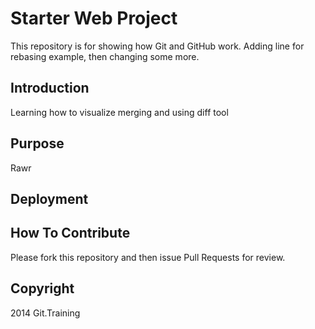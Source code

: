 # Starter Web Project

This repository is for showing how Git and GitHub work. Adding line for rebasing example, then changing some more.

## Introduction

Learning how to visualize merging and using diff tool

## Purpose
Rawr

## Deployment

## How To Contribute

Please fork this repository and then issue Pull Requests for review.

## Copyright

2014 Git.Training

